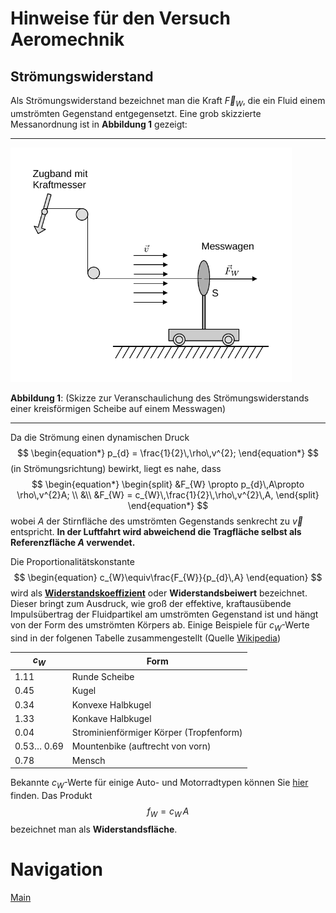 # Hinweise für den Versuch Aeromechnik

## Strömungswiderstand

Als  Strömungswiderstand bezeichnet man die Kraft $\vec{F}_{W}$, die ein Fluid einem umströmten Gegenstand entgegensetzt. Eine grob skizzierte Messanordnung ist in **Abbildung 1** gezeigt:

---

<img src="../figures/Stroemungswiderstand.png" width="450" style="zoom:100%;" />

**Abbildung 1**: (Skizze zur Veranschaulichung des Strömungswiderstands einer kreisförmigen Scheibe auf einem Messwagen)

---

Da die Strömung einen dynamischen Druck
$$
\begin{equation*}
p_{d} = \frac{1}{2}\,\rho\,v^{2};
\end{equation*}
$$
(in Strömungsrichtung) bewirkt, liegt es nahe, dass 
$$
\begin{equation*}
\begin{split}
&F_{W} \propto p_{d}\,A\propto \rho\,v^{2}A; \\
&\\
&F_{W} = c_{W}\,\frac{1}{2}\,\rho\,v^{2}\,A,
\end{split}
\end{equation*}
$$
wobei $A$ der Stirnfläche des umströmten Gegenstands senkrecht zu $\vec{v}$ entspricht. **In der Luftfahrt wird abweichend die Tragfläche selbst als Referenzfläche $A$ verwendet.**

Die Proportionalitätskonstante 
$$
\begin{equation}
c_{W}\equiv\frac{F_{W}}{p_{d}\,A}
\end{equation}
$$
wird als [**Widerstandskoeffizient**](https://de.wikipedia.org/wiki/Str%C3%B6mungswiderstandskoeffizient) oder **Widerstandsbeiwert** bezeichnet. Dieser bringt zum Ausdruck, wie groß der effektive, kraftausübende Impulsübertrag der Fluidpartikel am umströmten Gegenstand ist und hängt von der Form des umströmten Körpers ab. Einige Beispiele für $c_{W}$-Werte sind in der folgenen Tabelle zusammengestellt (Quelle [Wikipedia](https://de.wikipedia.org/wiki/Str%C3%B6mungswiderstandskoeffizient#cw-Werte_von_typischen_K%C3%B6rperformen))

| $c_{W}$    | Form                                    |
| ---------- | --------------------------------------- |
| 1.11       | Runde Scheibe                           |
| 0.45       | Kugel                                   |
| 0.34       | Konvexe Halbkugel                       |
| 1.33       | Konkave Halbkugel                       |
| 0.04       | Strominienförmiger Körper (Tropfenform) |
| 0.53… 0.69 | Mountenbike (auftrecht von vorn)        |
| 0.78       | Mensch                                  |

Bekannte $c_{W}$-Werte für einige Auto- und Motorradtypen können Sie [hier](https://de.wikipedia.org/wiki/Portal:Auto_und_Motorrad/Luftwiderstandsbeiwert#Luftwiderstandsbeiwerte_von_Kraftfahrzeugen) finden. Das Produkt 
$$
\begin{equation*}
f_{W}=c_{W}\,A
\end{equation*}
$$
bezeichnet man als **Widerstandsfläche**.

# Navigation

[Main](https://gitlab.kit.edu/kit/etp-lehre/p1-praktikum/students/-/tree/main/Aeromechanik)

